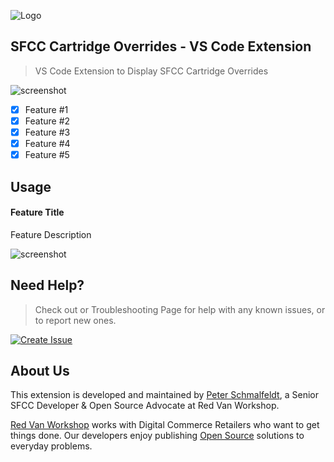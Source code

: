 ![Logo](https://red-van-workshop.s3.us-east-1.amazonaws.com/logo.png "Logo")

SFCC Cartridge Overrides - VS Code Extension
---

> VS Code Extension to Display SFCC Cartridge Overrides

![screenshot](https://via.placeholder.com/480x320?text=PLACEHOLDER)

- [X] Feature #1
- [X] Feature #2
- [X] Feature #3
- [X] Feature #4
- [X] Feature #5

Usage
---

#### Feature Title

Feature Description

![screenshot](https://via.placeholder.com/480x320?text=PLACEHOLDER)

Need Help?
---

> Check out or Troubleshooting Page for help with any known issues, or to report new ones.

[![Create Issue](https://img.shields.io/badge/Get_Help-Troubleshooting-red.svg?style=for-the-badge&logo=github&logoColor=ffffff&logoWidth=16)](https://github.com/redvanworkshop/sfcc-cartridge-overrides-vscode-extension/blob/develop/TROUBLESHOOTING.md)

About Us
---

This extension is developed and maintained by [Peter Schmalfeldt](https://peterschmalfeldt.com), a Senior SFCC Developer & Open Source Advocate at Red Van Workshop.

[Red Van Workshop](https://redvanworkshop.com/) works with Digital Commerce Retailers who want to get things done.  Our developers enjoy publishing [Open Source](https://github.com/redvanworkshop) solutions to everyday problems.

